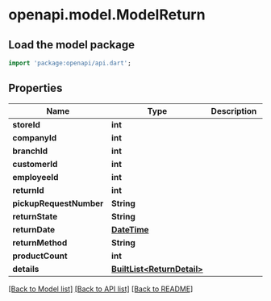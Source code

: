 # openapi.model.ModelReturn

## Load the model package
```dart
import 'package:openapi/api.dart';
```

## Properties
Name | Type | Description | Notes
------------ | ------------- | ------------- | -------------
**storeId** | **int** |  | [optional] 
**companyId** | **int** |  | [optional] 
**branchId** | **int** |  | [optional] 
**customerId** | **int** |  | [optional] 
**employeeId** | **int** |  | [optional] 
**returnId** | **int** |  | [optional] 
**pickupRequestNumber** | **String** |  | [optional] 
**returnState** | **String** |  | [optional] 
**returnDate** | [**DateTime**](DateTime.md) |  | [optional] 
**returnMethod** | **String** |  | [optional] 
**productCount** | **int** |  | [optional] 
**details** | [**BuiltList&lt;ReturnDetail&gt;**](ReturnDetail.md) |  | [optional] 

[[Back to Model list]](../README.md#documentation-for-models) [[Back to API list]](../README.md#documentation-for-api-endpoints) [[Back to README]](../README.md)


